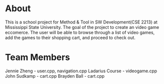 
# About
This is a school project for Method & Tool in SW Development(CSE 2213) at Mississippi State University. The goal of the project to create an video game eccomerce.
The user will be able to browse through a list of video games, add the games to their shopping cart, and proceed to check out. 

# Team Members
Jennie Zheng - user.cpp, navigation.cpp
Ladarius Course - videogame.cpp
John Sudkamp - cart.cpp
Brayden Ball - cart.cpp


